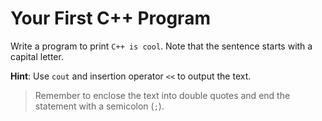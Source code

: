 # Your First C++ Program

Write a program to print `C++ is cool`. Note that the sentence starts with a capital letter.

**Hint**: Use `cout` and insertion operator `<<` to output the text.

>Remember to enclose the text into double quotes and end the statement with a semicolon (`;`).